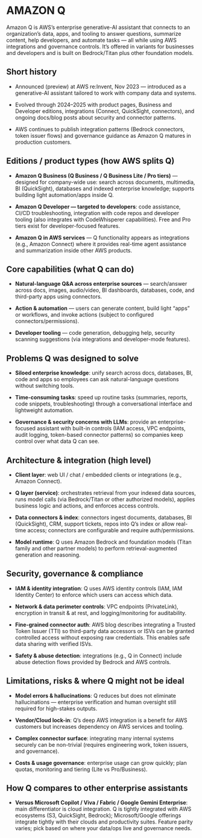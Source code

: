 # AMAZON Q

Amazon Q is AWS’s enterprise generative-AI assistant that connects to an organization’s data, apps, and tooling to answer questions, summarize content, help developers, and automate tasks — all while using AWS integrations and governance controls. It’s offered in variants for businesses and developers and is built on Bedrock/Titan plus other foundation models. 


## Short history 

* Announced (preview) at AWS re:Invent, Nov 2023 — introduced as a generative-AI assistant tailored to work with company data and systems. 

* Evolved through 2024–2025 with product pages, Business and Developer editions, integrations (Connect, QuickSight, connectors), and ongoing docs/blog posts about security and connector patterns. 

* AWS continues to publish integration patterns (Bedrock connectors, token issuer flows) and governance guidance as Amazon Q matures in production customers. 

## Editions / product types (how AWS splits Q)

* **Amazon Q Business (Q Business / Q Business Lite / Pro tiers)** — designed for company-wide use: search across documents, multimedia, BI (QuickSight), databases and indexed enterprise knowledge; supports building light automation/apps inside Q. 

* **Amazon Q Developer — targeted to developers**: code assistance, CI/CD troubleshooting, integration with code repos and developer tooling (also integrates with CodeWhisperer capabilities). Free and Pro tiers exist for developer-focused features. 

* **Amazon Q in AWS services** — Q functionality appears as integrations (e.g., Amazon Connect) where it provides real-time agent assistance and summarization inside other AWS products. 

## Core capabilities (what Q can do)

* **Natural-language Q&A across enterprise sources** — search/answer across docs, images, audio/video, BI dashboards, databases, code, and third-party apps using connectors. 

* **Action & automation** — users can generate content, build light “apps” or workflows, and invoke actions (subject to configured connectors/permissions). 

* **Developer tooling** — code generation, debugging help, security scanning suggestions (via integrations and developer-mode features). 

## Problems Q was designed to solve

* **Siloed enterprise knowledge**: unify search across docs, databases, BI, code and apps so employees can ask natural-language questions without switching tools. 

* **Time-consuming tasks**: speed up routine tasks (summaries, reports, code snippets, troubleshooting) through a conversational interface and lightweight automation. 

* **Governance & security concerns with LLMs**: provide an enterprise-focused assistant with built-in controls (IAM access, VPC endpoints, audit logging, token-based connector patterns) so companies keep control over what data Q can see. 

## Architecture & integration (high level)

* **Client layer**: web UI / chat / embedded clients or integrations (e.g., Amazon Connect).

* **Q layer (service)**: orchestrates retrieval from your indexed data sources, runs model calls (via Bedrock/Titan or other authorized models), applies business logic and actions, and enforces access controls. 

* **Data connectors & index**: connectors ingest documents, databases, BI (QuickSight), CRM, support tickets, repos into Q’s index or allow real-time access; connectors are configurable and require auth/permissions. 

* **Model runtime**: Q uses Amazon Bedrock and foundation models (Titan family and other partner models) to perform retrieval-augmented generation and reasoning. 

## Security, governance & compliance

* **IAM & identity integration**: Q uses AWS identity controls (IAM, IAM Identity Center) to enforce which users can access which data. 

* **Network & data perimeter controls**: VPC endpoints (PrivateLink), encryption in transit & at rest, and logging/monitoring for auditability. 

* **Fine-grained connector auth**: AWS blog describes integrating a Trusted Token Issuer (TTI) so third-party data accessors or ISVs can be granted controlled access without exposing raw credentials. This enables safe data sharing with verified ISVs. 

* **Safety & abuse detection**: integrations (e.g., Q in Connect) include abuse detection flows provided by Bedrock and AWS controls. 

## Limitations, risks & where Q might not be ideal

* **Model errors & hallucinations**: Q reduces but does not eliminate hallucinations — enterprise verification and human oversight still required for high-stakes outputs. 

* **Vendor/Cloud lock-in**: Q’s deep AWS integration is a benefit for AWS customers but increases dependency on AWS services and tooling. 

* **Complex connector surface**: integrating many internal systems securely can be non-trivial (requires engineering work, token issuers, and governance). 

* **Costs & usage governance**: enterprise usage can grow quickly; plan quotas, monitoring and tiering (Lite vs Pro/Business). 

## How Q compares to other enterprise assistants

* **Versus Microsoft Copilot / Viva / Fabric / Google Gemini Enterprise**: main differentiator is cloud integration. Q is tightly integrated with AWS ecosystems (S3, QuickSight, Bedrock); Microsoft/Google offerings integrate tightly with their clouds and productivity suites. Feature parity varies; pick based on where your data/ops live and governance needs. 

